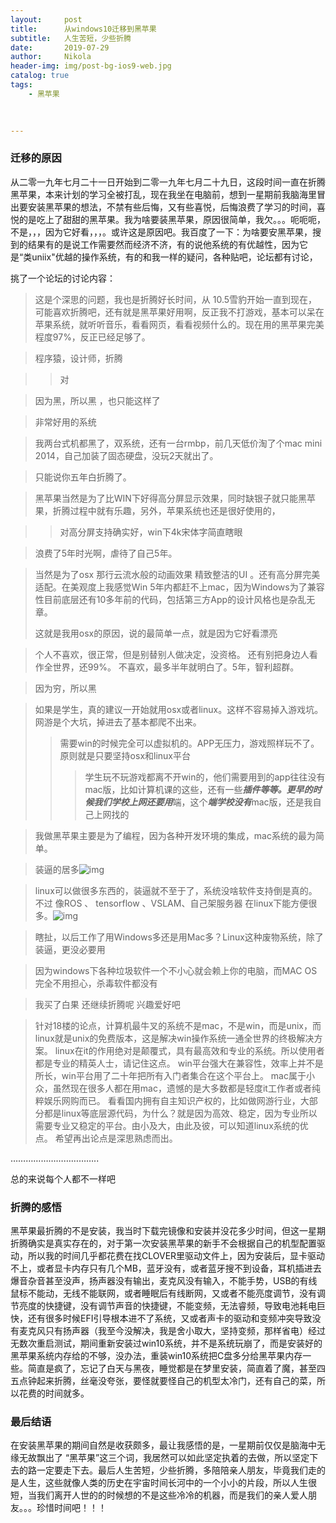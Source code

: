 ```yaml
---
layout:     post
title:      从windows10迁移到黑苹果
subtitle:   人生苦短，少些折腾
date:       2019-07-29
author:     Nikola
header-img: img/post-bg-ios9-web.jpg
catalog: true
tags:
    - 黑苹果
    
    

---
```


### 迁移的原因

从二零一九年七月二十一日开始到二零一九年七月二十九日，这段时间一直在折腾黑苹果，本来计划的学习全被打乱，现在我坐在电脑前，想到一星期前我脑海里冒出要安装黑苹果的想法，不禁有些后悔，又有些喜悦，后悔浪费了学习的时间，喜悦的是吃上了甜甜的黑苹果。我为啥要装黑苹果，原因很简单，我欠。。。呃呃呃，不是，，，因为它好看，，，。或许这是原因吧。我百度了一下：为啥要安黑苹果，搜到的结果有的是说工作需要然而经济不济，有的说他系统的有优越性，因为它是“类uniix"优越的操作系统，有的和我一样的疑问，各种贴吧，论坛都有讨论，

挑了一个论坛的讨论内容：

> 这是个深思的问题，我也是折腾好长时间，从 10.5雪豹开始一直到现在，可能喜欢折腾吧，还有就是黑苹果好用啊，反正我不打游戏，基本可以呆在苹果系统，就听听音乐，看看网页，看看视频什么的。现在用的黑苹果完美程度97%，反正已经足够了。

> 程序猿，设计师，折腾

> > 对

> 因为黑，所以黑 ，也只能这样了	

> 非常好用的系统

> 我两台式机都黑了，双系统，还有一台rmbp，前几天低价淘了个mac mini 2014，自己加装了固态硬盘，没玩2天就出了。

> 只能说你五年白折腾了。

> 黑苹果当然是为了比WIN下好得高分屏显示效果，同时缺银子就只能黑苹果，折腾过程中就有乐趣，另外，苹果系统也还是很好使用的，

> >对高分屏支持确实好，win下4k宋体字简直瞎眼

> 浪费了5年时光啊，虐待了自己5年。

> 当然是为了osx 那行云流水般的动画效果 精致整洁的UI 。还有高分屏完美适配。在美观度上我感觉Win 5年内都赶不上mac，因为Windows为了兼容性目前底层还有10多年前的代码，包括第三方App的设计风格也是杂乱无章。
>
> 这就是我用osx的原因，说的最简单一点，就是因为它好看漂亮

>个人不喜欢，很正常，但是别替别人做决定，没资格。
>还有别把身边人看作全世界，还99%。
>不喜欢，最多半年就明白了。5年，智利超群。
>
>

> 因为穷，所以黑

> 如果是学生，真的建议一开始就用osx或者linux。这样不容易掉入游戏坑。网游是个大坑，掉进去了基本都爬不出来。
>
> > 需要win的时候完全可以虚拟机的。APP无压力，游戏照样玩不了。原则就是只要坚持osx和linux平台
> >
> > > 学生玩不玩游戏都离不开win的，他们需要用到的app往往没有mac版，比如计算机课的这些，还有一些***插件等等。更早的时候我们学校上网还要用***端，这个***端学校没有***mac版，还是我自己上网找的







> 我做黑苹果主要是为了编程，因为各种开发环境的集成，mac系统的最为简单。

> 装逼的居多![img](http://www.pcbeta.com//static/image/smiley/tiger/27.gif)

> linux可以做很多东西的，装逼就不至于了，系统没啥软件支持倒是真的。不过 像ROS 、 tensorflow  、VSLAM、自己架服务器  在linux下能方便很多。![img](http://www.pcbeta.com//static/image/smiley/tiger/13.gif)

> 瞎扯，以后工作了用Windows多还是用Mac多？Linux这种废物系统，除了装逼，更没必要用





> 因为windows下各种垃圾软件一个不小心就会赖上你的电脑，而MAC OS完全不用担心，杀毒软件都没有

> 我买了白果 还继续折腾呢 兴趣爱好吧

>针对18楼的论点，计算机最牛叉的系统不是mac，不是win，而是unix，而linux就是unix的免费版本，这是解决win操作系统一通全世界的终极解决方案。
>linux在it的作用绝对是颠覆式，具有最高效和专业的系统。所以使用者都是专业的精英人士，请记住这点。
>win平台强大在兼容性，效率上并不是所长，win平台用了二十年把所有入门者集合在这个平台上。
>mac属于小众，虽然现在很多人都在用mac，遗憾的是大多数都是轻度it工作者或者纯粹娱乐网购而已。
>看看国内拥有自主知识产权的，比如做网游行业，大部分都是linux等底层源代码，为什么？就是因为高效、稳定，因为专业所以需要专业又稳定的平台。由小及大，由此及彼，可以知道linux系统的优点。
>希望再出论点是深思熟虑而出。

……………………………..

总的来说每个人都不一样吧

### 折腾的感悟

黑苹果最折腾的不是安装，我当时下载完镜像和安装并没花多少时间，但这一星期折腾确实是真实存在的，对于第一次安装黑苹果的新手不会根据自己的机型配置驱动，所以我的时间几乎都花费在找CLOVER里驱动文件上，因为安装后，显卡驱动不上，或者显卡内存只有几个MB，蓝牙没有，或者蓝牙搜不到设备，耳机插进去爆音杂音甚至没声，扬声器没有输出，麦克风没有输入，不能手势，USB的有线鼠标不能动，无线不能联网，或者睡眠后有线断网，又或者不能亮度调节，没有调节亮度的快捷键，没有调节声音的快捷键，不能变频，无法睿频，导致电池耗电巨快，还有很多时候EFI引导根本进不了系统，又或者声卡的驱动和变频冲突导致没有麦克风只有扬声器（我至今没解决，我是舍小取大，坚持变频，那样省电）经过无数次重启测试，期间重新安装过win10系统，并不是系统玩崩了，而是安装好的 黑苹果系统内存给的不够，没办法，重装win10系统把C盘多分给黑苹果内存一些。简直是疯了，忘记了白天与黑夜，睡觉都是在梦里安装，简直着了魔，甚至四五点钟起来折腾，丝毫没夸张，要怪就要怪自己的机型太冷门，还有自己的菜，所以花费的时间就多。

### 最后结语

在安装黑苹果的期间自然是收获颇多，最让我感悟的是，一星期前仅仅是脑海中无缘无故飘出了 “黑苹果”这三个词，我居然可以如此坚定执着的去做，所以坚定下去的路一定要走下去。最后人生苦短，少些折腾，多陪陪亲人朋友，毕竟我们走的是人生，这些就像人类的历史在宇宙时间长河中的一个小小的片段，所以人生很短，当我们离开人世的的时候想的不是这些冷冷的机器，而是我们的亲人爱人朋友。。。珍惜时间吧！！！









